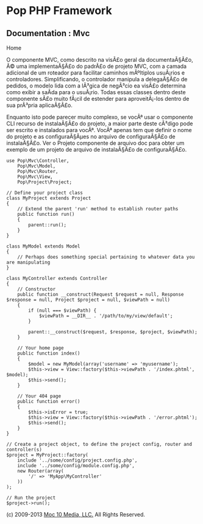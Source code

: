 Pop PHP Framework
=================

Documentation : Mvc
-------------------

Home

O componente MVC, como descrito na visÃ£o geral da documentaÃ§Ã£o, Ã©
uma implementaÃ§Ã£o do padrÃ£o de projeto MVC, com a camada adicional de
um roteador para facilitar caminhos mÃºltiplos usuÃ¡rios e
controladores. Simplificando, o controlador manipula a delegaÃ§Ã£o de
pedidos, o modelo lida com a lÃ³gica de negÃ³cio ea visÃ£o determina
como exibir a saÃ­da para o usuÃ¡rio. Todas essas classes dentro deste
componente sÃ£o muito fÃ¡cil de estender para aproveitÃ¡-los dentro de
sua prÃ³pria aplicaÃ§Ã£o.

Enquanto isto pode parecer muito complexo, se vocÃª usar o componente
CLI recurso de instalaÃ§Ã£o do projeto, a maior parte deste cÃ³digo pode
ser escrito e instalados para vocÃª. VocÃª apenas tem que definir o nome
do projeto e as configuraÃ§Ãµes no arquivo de configuraÃ§Ã£o de
instalaÃ§Ã£o. Ver o Projeto componente de arquivo doc para obter um
exemplo de um projeto de arquivo de instalaÃ§Ã£o de configuraÃ§Ã£o.

    use Pop\Mvc\Controller,
        Pop\Mvc\Model,
        Pop\Mvc\Router,
        Pop\Mvc\View,
        Pop\Project\Project;

    // Define your project class
    class MyProject extends Project
    {
        // Extend the parent 'run' method to establish router paths
        public function run()
        {
            parent::run();
        }
    }

    class MyModel extends Model
    {
        // Perhaps does something special pertaining to whatever data you are manipulating
    }

    class MyController extends Controller
    {
        // Constructor
        public function __construct(Request $request = null, Response $response = null, Project $project = null, $viewPath = null)
        {
            if (null === $viewPath) {
                $viewPath = __DIR__ . '/path/to/my/view/default';
            }

            parent::__construct($request, $response, $project, $viewPath);
        }

        // Your home page
        public function index()
        {
            $model = new MyModel(array('username' => 'myusername');
            $this->view = View::factory($this->viewPath . '/index.phtml', $model);
            $this->send();
        }

        // Your 404 page
        public function error()
        {
            $this->isError = true;
            $this->view = View::factory($this->viewPath . '/error.phtml');
            $this->send();
        }
    }

    // Create a project object, to define the project config, router and controller(s)
    $project = MyProject::factory(
        include '../some/config/project.config.php',
        include '../some/config/module.config.php',
        new Router(array(
            '/' => 'MyApp\MyController'
        ))
    );

    // Run the project
    $project->run();

\(c) 2009-2013 [Moc 10 Media, LLC.](http://www.moc10media.com) All
Rights Reserved.
